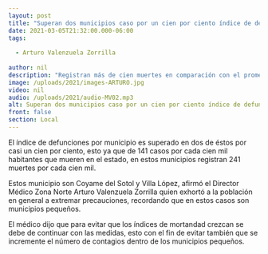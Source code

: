 ```yaml
---
layout: post
title: "Superan dos municipios caso por un cien por ciento índice de defunciones"
date: 2021-03-05T21:32:00.000-06:00
tags:
  
  - Arturo Valenzuela Zorrilla
  
author: nil
description: "Registran más de cien muertes en comparación con el promedio estatal."
image: /uploads/2021/images-ARTURO.jpg
video: nil
audio: /uploads/2021/audio-MV02.mp3
alt: Superan dos municipios caso por un cien por ciento índice de defunciones
front: false
section: Local
---
```


El índice de defunciones por municipio es superado en dos de éstos por casi un cien por ciento, esto ya que de 141 casos por cada cien mil habitantes que mueren en el estado, en estos municipios registran 241 muertes por cada cien mil.

Estos municipio son Coyame del Sotol y Villa López, afirmó el Director Médico Zona Norte Arturo Valenzuela Zorrilla quien exhortó a la población en general a extremar precauciones, recordando que en estos casos son municipios pequeños.

El médico dijo que para evitar que los índices de mortandad crezcan se debe de continuar con las medidas, esto con el fin de evitar también que se incremente el número de contagios dentro de los municipios pequeños.
